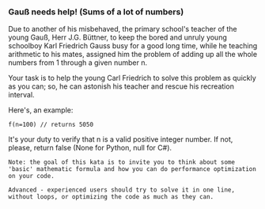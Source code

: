 ### Gauß needs help! (Sums of a lot of numbers)

Due to another of his misbehaved, the primary school's teacher of the young Gauß, Herr J.G. Büttner, to keep the bored and unruly young schoolboy Karl Friedrich Gauss busy for a good long time, while he teaching arithmetic to his mates, assigned him the problem of adding up all the whole numbers from 1 through a given number n.

Your task is to help the young Carl Friedrich to solve this problem as quickly as you can; so, he can astonish his teacher and rescue his recreation interval.

Here's, an example:
```
f(n=100) // returns 5050 
```
It's your duty to verify that n is a valid positive integer number. If not, please, return false (None for Python, null for C#).

    Note: the goal of this kata is to invite you to think about some 'basic' mathematic formula and how you can do performance optimization on your code.

    Advanced - experienced users should try to solve it in one line, without loops, or optimizing the code as much as they can.


